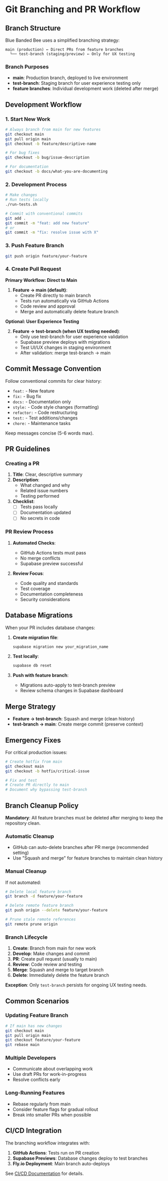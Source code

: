 # Git Branching and PR Workflow

## Branch Structure

Blue Banded Bee uses a simplified branching strategy:

```
main (production) ← Direct PRs from feature branches
  └── test-branch (staging/preview) ← Only for UX testing
```

### Branch Purposes

- **main**: Production branch, deployed to live environment
- **test-branch**: Staging branch for user experience testing only
- **feature branches**: Individual development work (deleted after merge)

## Development Workflow

### 1. Start New Work

```bash
# Always branch from main for new features
git checkout main
git pull origin main
git checkout -b feature/descriptive-name

# For bug fixes
git checkout -b bug/issue-description

# For documentation
git checkout -b docs/what-you-are-documenting
```

### 2. Development Process

```bash
# Make changes
# Run tests locally
./run-tests.sh

# Commit with conventional commits
git add .
git commit -m "feat: add new feature"
# or
git commit -m "fix: resolve issue with X"
```

### 3. Push Feature Branch

```bash
git push origin feature/your-feature
```

### 4. Create Pull Request

**Primary Workflow: Direct to Main**

1. **Feature → main (default)**:
   - Create PR directly to main branch
   - Tests run automatically via GitHub Actions
   - Code review and approval
   - Merge and automatically delete feature branch

**Optional: User Experience Testing**

2. **Feature → test-branch (when UX testing needed)**:
   - Only use test-branch for user experience validation
   - Supabase preview deploys with migrations
   - Test UI/UX changes in staging environment
   - After validation: merge test-branch → main

## Commit Message Convention

Follow conventional commits for clear history:

- `feat:` - New feature
- `fix:` - Bug fix
- `docs:` - Documentation only
- `style:` - Code style changes (formatting)
- `refactor:` - Code restructuring
- `test:` - Test additions/changes
- `chore:` - Maintenance tasks

Keep messages concise (5-6 words max).

## PR Guidelines

### Creating a PR

1. **Title**: Clear, descriptive summary
2. **Description**: 
   - What changed and why
   - Related issue numbers
   - Testing performed
3. **Checklist**:
   - [ ] Tests pass locally
   - [ ] Documentation updated
   - [ ] No secrets in code

### PR Review Process

1. **Automated Checks**:
   - GitHub Actions tests must pass
   - No merge conflicts
   - Supabase preview successful

2. **Review Focus**:
   - Code quality and standards
   - Test coverage
   - Documentation completeness
   - Security considerations

## Database Migrations

When your PR includes database changes:

1. **Create migration file**:
   ```bash
   supabase migration new your_migration_name
   ```

2. **Test locally**:
   ```bash
   supabase db reset
   ```

3. **Push with feature branch**:
   - Migrations auto-apply to test-branch preview
   - Review schema changes in Supabase dashboard

## Merge Strategy

- **Feature → test-branch**: Squash and merge (clean history)
- **test-branch → main**: Create merge commit (preserve context)

## Emergency Fixes

For critical production issues:

```bash
# Create hotfix from main
git checkout main
git checkout -b hotfix/critical-issue

# Fix and test
# Create PR directly to main
# Document why bypassing test-branch
```

## Branch Cleanup Policy

**Mandatory**: All feature branches must be deleted after merging to keep the repository clean.

### Automatic Cleanup

- GitHub can auto-delete branches after PR merge (recommended setting)
- Use "Squash and merge" for feature branches to maintain clean history

### Manual Cleanup

If not automated:

```bash
# Delete local feature branch
git branch -d feature/your-feature

# Delete remote feature branch  
git push origin --delete feature/your-feature

# Prune stale remote references
git remote prune origin
```

### Branch Lifecycle

1. **Create**: Branch from main for new work
2. **Develop**: Make changes and commit
3. **PR**: Create pull request (usually to main)
4. **Review**: Code review and testing
5. **Merge**: Squash and merge to target branch
6. **Delete**: Immediately delete the feature branch

**Exception**: Only `test-branch` persists for ongoing UX testing needs.

## Common Scenarios

### Updating Feature Branch

```bash
# If main has new changes
git checkout main
git pull origin main
git checkout feature/your-feature
git rebase main
```

### Multiple Developers

- Communicate about overlapping work
- Use draft PRs for work-in-progress
- Resolve conflicts early

### Long-Running Features

- Rebase regularly from main
- Consider feature flags for gradual rollout
- Break into smaller PRs when possible

## CI/CD Integration

The branching workflow integrates with:

1. **GitHub Actions**: Tests run on PR creation
2. **Supabase Previews**: Database changes deploy to test branches
3. **Fly.io Deployment**: Main branch auto-deploys

See [CI/CD Documentation](./testing/ci-cd.md) for details.